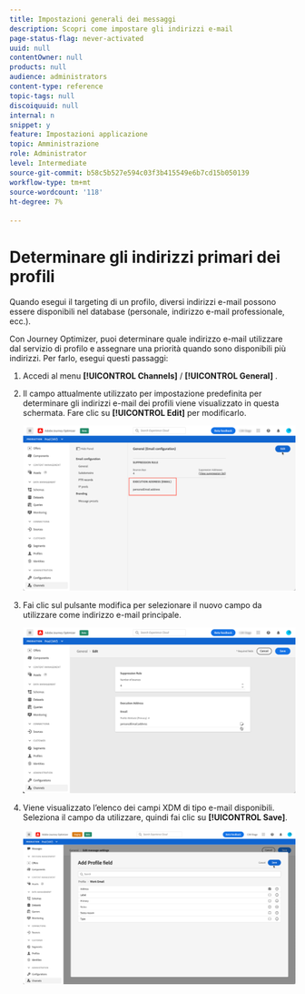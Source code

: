 ```yaml
---
title: Impostazioni generali dei messaggi
description: Scopri come impostare gli indirizzi e-mail
page-status-flag: never-activated
uuid: null
contentOwner: null
products: null
audience: administrators
content-type: reference
topic-tags: null
discoiquuid: null
internal: n
snippet: y
feature: Impostazioni applicazione
topic: Amministrazione
role: Administrator
level: Intermediate
source-git-commit: b58c5b527e594c03f3b415549e6b7cd15b050139
workflow-type: tm+mt
source-wordcount: '118'
ht-degree: 7%

---
```



# Determinare gli indirizzi primari dei profili

Quando esegui il targeting di un profilo, diversi indirizzi e-mail possono essere disponibili nel database (personale, indirizzo e-mail professionale, ecc.).

Con Journey Optimizer, puoi determinare quale indirizzo e-mail utilizzare dal servizio di profilo e assegnare una priorità quando sono disponibili più indirizzi. Per farlo, esegui questi passaggi:

1. Accedi al menu **[!UICONTROL Channels]** / **[!UICONTROL General]** .
1. Il campo attualmente utilizzato per impostazione predefinita per determinare gli indirizzi e-mail dei profili viene visualizzato in questa schermata. Fare clic su **[!UICONTROL Edit]** per modificarlo.

   ![](../assets/primary-address.png)

1. Fai clic sul pulsante modifica per selezionare il nuovo campo da utilizzare come indirizzo e-mail principale.

   ![](../assets/primary-address-edit.png)

1. Viene visualizzato l’elenco dei campi XDM di tipo e-mail disponibili. Seleziona il campo da utilizzare, quindi fai clic su **[!UICONTROL Save]**.

   ![](../assets/primary-address-field.png)

<!--1. You can also select an additional field to use as secondary email address. This allows you to determine which field to use if the primary field is empty for a profile. >> will be done later on-->
